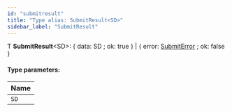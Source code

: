 ```yaml
---
id: "submitresult"
title: "Type alias: SubmitResult<SD>"
sidebar_label: "SubmitResult"
---
```


Ƭ  **SubmitResult**&#60;SD>: { data: SD ; ok: true  } \| { error: [SubmitError](../classes/submiterror.md) ; ok: false  }

#### Type parameters:

Name |
------ |
`SD` |
